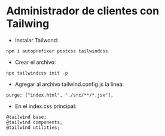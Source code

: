 # Administrador de clientes con Tailwing
- Instalar Tailwond:
~~~
npm i autoprefixer postcss tailwindcss
~~~
- Crear el archivo:
~~~
npx tailwindcss init -p
~~~
- Agregar al archivo tailwind.config.js la linea:
~~~
purge: ["index.html", "./src/**/*.jsx"],
~~~
- En el index.css principal:
~~~
@tailwind base;
@tailwind components;
@tailwind utilities;
~~~